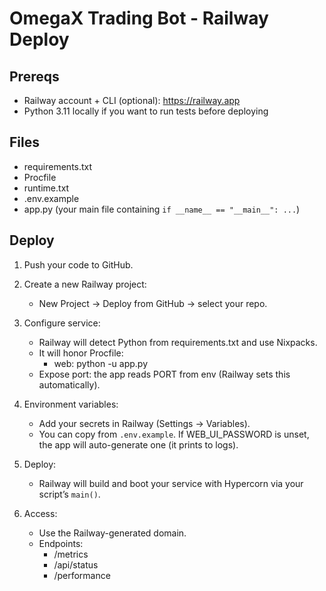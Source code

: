 # OmegaX Trading Bot - Railway Deploy

## Prereqs
- Railway account + CLI (optional): https://railway.app
- Python 3.11 locally if you want to run tests before deploying

## Files
- requirements.txt
- Procfile
- runtime.txt
- .env.example
- app.py (your main file containing `if __name__ == "__main__": ...`)

## Deploy

1) Push your code to GitHub.

2) Create a new Railway project:
   - New Project -> Deploy from GitHub -> select your repo.

3) Configure service:
   - Railway will detect Python from requirements.txt and use Nixpacks.
   - It will honor Procfile:
     - web: python -u app.py
   - Expose port: the app reads PORT from env (Railway sets this automatically).

4) Environment variables:
   - Add your secrets in Railway (Settings -> Variables).
   - You can copy from `.env.example`. If WEB_UI_PASSWORD is unset, the app will auto-generate one (it prints to logs).

5) Deploy:
   - Railway will build and boot your service with Hypercorn via your script’s `main()`.

6) Access:
   - Use the Railway-generated domain.
   - Endpoints:
     - /metrics
     - /api/status
     - /performance